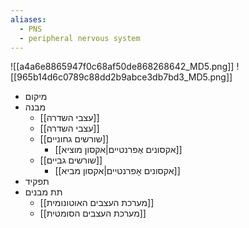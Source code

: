 ```yaml
---
aliases:
  - PNS
  - peripheral nervous system
---
```

![[a4a6e8865947f0c68af50de868268642_MD5.png]]
![[965b14d6c0789c88dd2b9abce3db7bd3_MD5.png]]
- מיקום
- מבנה
	- [[עצבי השדרה]]
	- [[עצבי השדרה]]
	- [[שורשים גחוניים]]
		- [[אקסונים אֶפרנטיים|אקסון מוציא]]
	- [[שורשים גביים]]
		- [[אקסונים אָפרנטיים|אקסון מביא]]
- תפקיד
- תת מבנים
	- [[מערכת העצבים האוטונומית]]
	- [[מערכת העצבים הסומטית]]